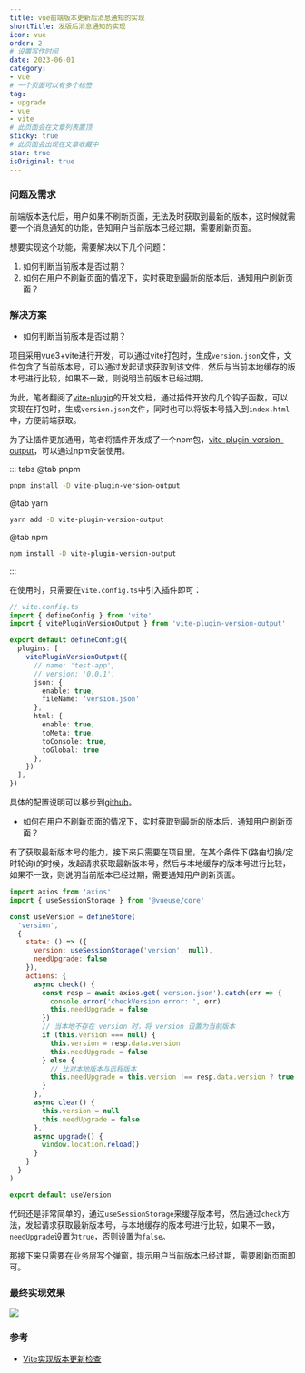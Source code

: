 ```yaml
---
title: vue前端版本更新后消息通知的实现
shortTitle: 发版后消息通知的实现
icon: vue
order: 2
# 设置写作时间
date: 2023-06-01
category:
- vue
# 一个页面可以有多个标签
tag:
- upgrade
- vue
- vite
# 此页面会在文章列表置顶
sticky: true
# 此页面会出现在文章收藏中
star: true
isOriginal: true
---
```


### 问题及需求

前端版本迭代后，用户如果不刷新页面，无法及时获取到最新的版本，这时候就需要一个消息通知的功能，告知用户当前版本已经过期，需要刷新页面。

想要实现这个功能，需要解决以下几个问题：

1. 如何判断当前版本是否过期？
2. 如何在用户不刷新页面的情况下，实时获取到最新的版本后，通知用户刷新页面？

### 解决方案

- 如何判断当前版本是否过期？

项目采用vue3+vite进行开发，可以通过vite打包时，生成`version.json`文件，文件包含了当前版本号，可以通过发起请求获取到该文件，然后与当前本地缓存的版本号进行比较，如果不一致，则说明当前版本已经过期。

为此，笔者翻阅了[vite-plugin](https://vitejs.cn/guide/api-plugin.html#authoring-a-plugin)的开发文档，通过插件开放的几个钩子函数，可以实现在打包时，生成`version.json`文件，同时也可以将版本号插入到`index.html`中，方便前端获取。

为了让插件更加通用，笔者将插件开发成了一个npm包，[vite-plugin-version-output](https://www.npmjs.com/package/vite-plugin-version-output)，可以通过npm安装使用。

::: tabs
@tab pnpm
```bash
pnpm install -D vite-plugin-version-output
```
@tab yarn
```bash
yarn add -D vite-plugin-version-output
```
@tab npm
```bash
npm install -D vite-plugin-version-output
```
:::

在使用时，只需要在`vite.config.ts`中引入插件即可：

```typescript
// vite.config.ts
import { defineConfig } from 'vite'
import { vitePluginVersionOutput } from 'vite-plugin-version-output'

export default defineConfig({
  plugins: [
    vitePluginVersionOutput({
      // name: 'test-app',
      // version: '0.0.1',
      json: {
        enable: true,
        fileName: 'version.json'
      },
      html: {
        enable: true,
        toMeta: true,
        toConsole: true,
        toGlobal: true
      },
    })
  ],
})
```

具体的配置说明可以移步到[github](https://github.com/mic1on/vite-plugin-version-output)。

- 如何在用户不刷新页面的情况下，实时获取到最新的版本后，通知用户刷新页面？

有了获取最新版本号的能力，接下来只需要在项目里，在某个条件下(路由切换/定时轮询)的时候，发起请求获取最新版本号，然后与本地缓存的版本号进行比较，如果不一致，则说明当前版本已经过期，需要通知用户刷新页面。

```javascript
import axios from 'axios'
import { useSessionStorage } from '@vueuse/core'

const useVersion = defineStore(
  'version',
  {
    state: () => ({
      version: useSessionStorage('version', null),
      needUpgrade: false
    }),
    actions: {
      async check() {
        const resp = await axios.get('version.json').catch(err => {
          console.error('checkVersion error: ', err)
          this.needUpgrade = false
        })
        // 当本地不存在 version 时，将 version 设置为当前版本
        if (this.version === null) {
          this.version = resp.data.version
          this.needUpgrade = false
        } else {
          // 比对本地版本与远程版本
          this.needUpgrade = this.version !== resp.data.version ? true : false
        }
      },
      async clear() {
        this.version = null
        this.needUpgrade = false
      },
      async upgrade() {
        window.location.reload()
      }
    }
  }
)

export default useVersion
```

代码还是非常简单的，通过`useSessionStorage`来缓存版本号，然后通过`check`方法，发起请求获取最新版本号，与本地缓存的版本号进行比较，如果不一致，`needUpgrade`设置为`true`，否则设置为`false`。

那接下来只需要在业务层写个弹窗，提示用户当前版本已经过期，需要刷新页面即可。

### 最终实现效果

![](https://miclon-job.oss-cn-hangzhou.aliyuncs.com/img/15-25-13.gif)


### 参考

- [Vite实现版本更新检查](https://juejin.cn/post/7168673001020325919)
